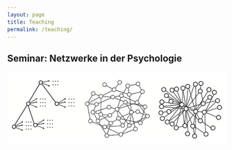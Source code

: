 ```yaml
---
layout: page
title: Teaching
permalink: /teaching/
---
```


## Seminar: Netzwerke in der Psychologie
<a href="{{ site.baseurl }}/Teacing/Networks/networks/" >
<img src="/images/Networks.png" alt="Bild"/>

